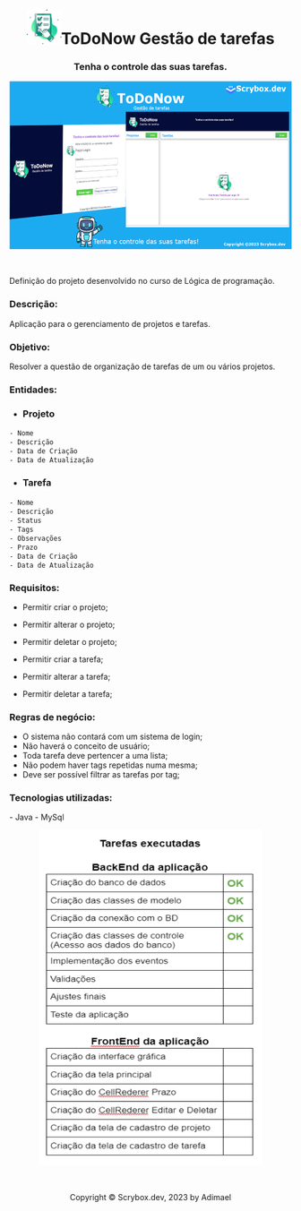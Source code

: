 <h1 align="center"><img src="app/src/main/resources/toDoNow.png" width="62" height="62">ToDoNow Gestão de tarefas</h1>
<h3 align="center">Tenha o controle das suas tarefas.</h3>
<p align="center">
<img src="assets/img/banner-ToDoNow.png" width="600" height="300">
</p>
<br>
<p>Definição do projeto desenvolvido no curso de Lógica de programação.</p>

<h3>Descrição:</h3>
	<p>Aplicação para o gerenciamento de projetos e tarefas.</p>

<h3>Objetivo:</h3>
<p>Resolver a questão de organização de tarefas de um ou vários projetos.</p>

<h3>Entidades:</h3>
<ul><li><h3>Projeto</h3></li></ul>

	- Nome
	- Descrição
	- Data de Criação
	- Data de Atualização

<ul><li><h3>Tarefa</h3></li></ul>

	- Nome
	- Descrição
	- Status
	- Tags
	- Observações
	- Prazo
	- Data de Criação
	- Data de Atualização

<h3>Requisitos:</h3>

- Permitir criar o projeto;
- Permitir alterar o projeto;
- Permitir deletar o projeto;

- Permitir criar a tarefa;
- Permitir alterar a tarefa;
- Permitir deletar a tarefa;

<h3>Regras de negócio:</h3>

- O sistema não contará com um sistema de login;
- Não haverá o conceito de usuário;
- Toda tarefa deve pertencer a uma lista;
- Não podem haver tags repetidas numa mesma;
- Deve ser possível filtrar as tarefas por tag;

<h3>Tecnologias utilizadas:</h3>
- Java
- MySql 

<p align="center"><img src="assets/img/doc_controller_table.png" width="400" height="600"></p>
<br>
<footer>
<p align="center">
Copyright © Scrybox.dev, 2023 by Adimael
</p>
</footer>